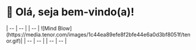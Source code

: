 <H1>🤖 Olá, seja bem-vindo(a)!</H1>
| --       |    --                                                                                    |
|   --     |   ![Mind Blow](https://media.tenor.com/images/1c44ea89efe8f2bfe44e6a0d3bf8051f/tenor.gif)|
| -- | --                                                                                             |
|  --    |    --                                                                                      |
